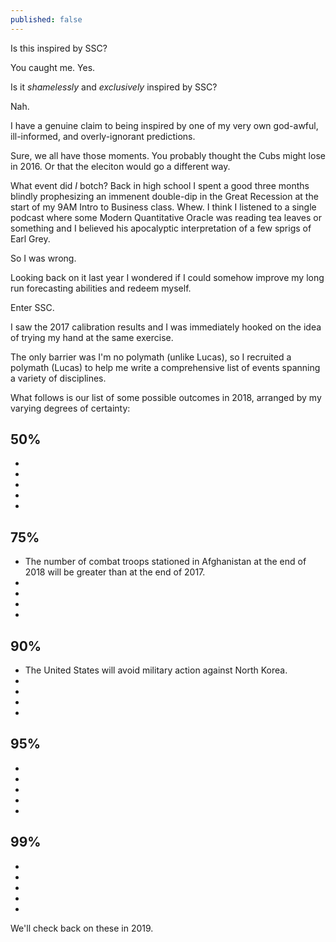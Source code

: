 ```yaml
---
published: false
---
```


Is this inspired by SSC?

You caught me. Yes.

Is it _shamelessly_ and _exclusively_ inspired by SSC?

Nah.

I have a genuine claim to being inspired by one of my very own god-awful, ill-informed, and overly-ignorant predictions.

Sure, we all have those moments. You probably thought the Cubs might lose in 2016. Or that the eleciton would go a different way.

What event did _I_ botch? Back in high school I spent a good three months blindly prophesizing an immenent double-dip in the Great Recession at the start of my 9AM Intro to Business class. Whew. I think I listened to a single podcast where some Modern Quantitative Oracle was reading tea leaves or something and I believed his apocalyptic interpretation of a few sprigs of Earl Grey.

So I was wrong.

Looking back on it last year I wondered if I could somehow improve my long run forecasting abilities and redeem myself. 

Enter SSC.

I saw the 2017 calibration results and I was immediately hooked on the idea of trying my hand at the same exercise.

The only barrier was I'm no polymath (unlike Lucas), so I recruited a polymath (Lucas) to help me write a comprehensive list of events spanning a variety of disciplines.

What follows is our list of some possible outcomes in 2018, arranged by my varying degrees of certainty:

## 50%
- 
-
-
-
-

## 75%
- The number of combat troops stationed in Afghanistan at the end of 2018 will be greater than at the end of 2017.
-
-
-
-

## 90%
- The United States will avoid military action against North Korea.
- 
-
-
-

## 95%
-
-
-
-
-

## 99%
-
-
-
-
-

We'll check back on these in 2019.
